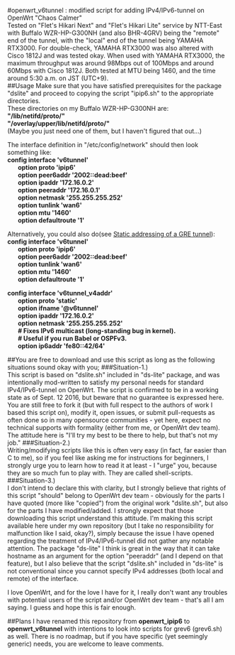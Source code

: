 #openwrt_v6tunnel : modified script for adding IPv4/IPv6-tunnel on OpenWrt "Chaos Calmer"  
Tested on "Flet's Hikari Next" and "Flet's Hikari Lite" service by NTT-East with Buffalo WZR-HP-G300NH (and also BHR-4GRV) being the "remote" end of the tunnel, with the "local" end of the tunnel being YAMAHA RTX3000. For double-check, YAMAHA RTX3000 was also altered with Cisco 1812J and was tested okay. When used with YAMAHA RTX3000, the maximum throughput was around 98Mbps out of 100Mbps and around 60Mbps with Cisco 1812J. Both tested at MTU being 1460, and the time around 5:30 a.m. on JST (UTC+9).  
##Usage
Make sure that you have satisfied prerequisites for the package "dslite" and proceed to copying the script "ipip6.sh" to the appropriate directories.  
These directories on my Buffalo WZR-HP-G300NH are:  
__"/lib/netifd/proto/"__  
__"/overlay/upper/lib/netifd/proto/"__  
(Maybe you just need one of them, but I haven't figured that out...)  
  
The interface definition in "/etc/config/network" should then look something like:  
__config interface 'v6tunnel'__   
&nbsp;&nbsp;&nbsp;&nbsp;&nbsp;&nbsp;__option proto 'ipip6'__  
&nbsp;&nbsp;&nbsp;&nbsp;&nbsp;&nbsp;__option peer6addr '2002::dead:beef'__  
&nbsp;&nbsp;&nbsp;&nbsp;&nbsp;&nbsp;__option ipaddr '172.16.0.2'__  
&nbsp;&nbsp;&nbsp;&nbsp;&nbsp;&nbsp;__option peeraddr '172.16.0.1'__  
&nbsp;&nbsp;&nbsp;&nbsp;&nbsp;&nbsp;__option netmask '255.255.255.252'__  
&nbsp;&nbsp;&nbsp;&nbsp;&nbsp;&nbsp;__option tunlink 'wan6'__  
&nbsp;&nbsp;&nbsp;&nbsp;&nbsp;&nbsp;__option mtu '1460'__  
&nbsp;&nbsp;&nbsp;&nbsp;&nbsp;&nbsp;__option defaultroute '1'__  
  
Alternatively, you could also do(see [Static addressing of a GRE tunnel](https://wiki.openwrt.org/doc/uci/network#static_addressing_of_a_gre_tunnel)):  
__config interface 'v6tunnel'__   
&nbsp;&nbsp;&nbsp;&nbsp;&nbsp;&nbsp;__option proto 'ipip6'__  
&nbsp;&nbsp;&nbsp;&nbsp;&nbsp;&nbsp;__option peer6addr '2002::dead:beef'__  
&nbsp;&nbsp;&nbsp;&nbsp;&nbsp;&nbsp;__option tunlink 'wan6'__  
&nbsp;&nbsp;&nbsp;&nbsp;&nbsp;&nbsp;__option mtu '1460'__  
&nbsp;&nbsp;&nbsp;&nbsp;&nbsp;&nbsp;__option defaultroute '1'__  
  
__config interface 'v6tunnel_v4addr'__   
&nbsp;&nbsp;&nbsp;&nbsp;&nbsp;&nbsp;__option proto 'static'__  
&nbsp;&nbsp;&nbsp;&nbsp;&nbsp;&nbsp;__option ifname '@v6tunnel'__  
&nbsp;&nbsp;&nbsp;&nbsp;&nbsp;&nbsp;__option ipaddr '172.16.0.2'__   
&nbsp;&nbsp;&nbsp;&nbsp;&nbsp;&nbsp;__option netmask '255.255.255.252'__  
&nbsp;&nbsp;&nbsp;&nbsp;&nbsp;&nbsp;__# Fixes IPv6 multicast (long-standing bug in kernel).__  
&nbsp;&nbsp;&nbsp;&nbsp;&nbsp;&nbsp;__# Useful if you run Babel or OSPFv3.__  
&nbsp;&nbsp;&nbsp;&nbsp;&nbsp;&nbsp;__option ip6addr 'fe80::42/64'__  





##You are free to download and use this script as long as the following situations sound okay with you;
###Situation-1.)  
This script is based on "dslite.sh" included in "ds-lite" package, and was intentionally mod-written to satisfy my personal needs for standard IPv4/IPv6-tunnel on OpenWrt. The script is confirmed to be in a working state as of Sept. 12 2016, but beware that no guarantee is expressed here. You are still free to fork it (but with full respect to the authors of work I based this script on), modify it, open issues, or submit pull-requests as often done so in many opensource communities - yet here, expect no technical supports with formality (either from me, or OpenWrt dev team).
The attitude here is "I'll try my best to be there to help, but that's not my job."
###Situation-2.)  
Writing/modifying scripts like this is often very easy (in fact, far easier than C to me), so if you feel like asking me for instructions for beginners, I strongly urge you to learn how to read it at least - I "urge" you, because they are so much fun to play with. They are called shell-scripts.
###Situation-3.)  
I don't intend to declare this with clarity, but I strongly believe that rights of this script "should" belong to OpenWrt dev team - obviously for the parts I have quoted (more like "copied") from the original work "dslite.sh", but also for the parts I have modified/added. I strongly expect that those downloading this script understand this attitude. I'm making this script available here under my own repository (but I take no responsibility for malfunction like I said, okay?), simply because the issue I have opened regarding the treatment of IPv4/IPv6-tunnel did not gather any notable attention. The package "ds-lite" I think is great in the way that it can take hostname as an argument for the option "peeraddr" (and I depend on that feature), but I also believe that the script "dslite.sh" included in "ds-lite" is not conventional since you cannot specify IPv4 addresses (both local and remote) of the interface.  
  
I love OpenWrt, and for the love I have for it, I really don't want any troubles with potential users of the script and/or OpenWrt dev team - that's all I am saying. I guess and hope this is fair enough.

##Plans
I have renamed this repository from __openwrt_ipip6__ to __openwrt_v6tunnel__ with intentions to look into scripts for grev6 (grev6.sh) as well. There is no roadmap, but if you have specific (yet seemingly generic) needs, you are welcome to leave comments.
